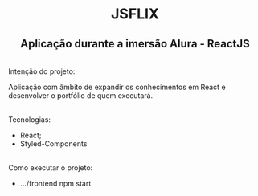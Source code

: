 
<h1 align="center">
    JSFLIX
</h1>

<h2 align="center">Aplicação durante a imersão Alura - ReactJS</h2>

  </br>Intenção do projeto:
 
  Aplicação com âmbito de expandir os conhecimentos em React e desenvolver o portfólio de quem executará.
  
  </br>Tecnologias:
  - React;
  - Styled-Components
 
  </br>Como executar o projeto:

  - .../frontend npm start

